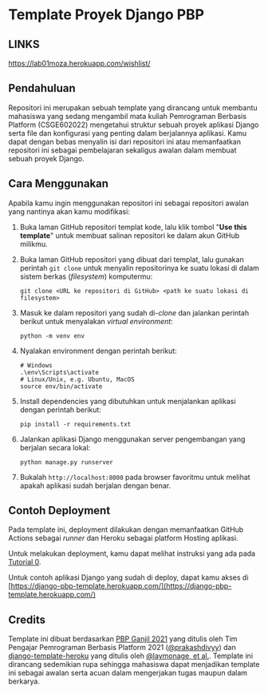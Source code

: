 # Template Proyek Django PBP

## LINKS
https://lab01moza.herokuapp.com/wishlist/

## Pendahuluan

Repositori ini merupakan sebuah template yang dirancang untuk membantu mahasiswa yang sedang mengambil mata kuliah Pemrograman Berbasis Platform (CSGE602022) mengetahui struktur sebuah proyek aplikasi Django serta file dan konfigurasi yang penting dalam berjalannya aplikasi. Kamu dapat dengan bebas menyalin isi dari repositori ini atau memanfaatkan repositori ini sebagai pembelajaran sekaligus awalan dalam membuat sebuah proyek Django.

## Cara Menggunakan

Apabila kamu ingin menggunakan repositori ini sebagai repositori awalan yang nantinya akan kamu modifikasi:

1. Buka laman GitHub repositori templat kode, lalu klik tombol "**Use this template**"
   untuk membuat salinan repositori ke dalam akun GitHub milikmu.
2. Buka laman GitHub repositori yang dibuat dari templat, lalu gunakan perintah
   `git clone` untuk menyalin repositorinya ke suatu lokasi di dalam sistem
   berkas (_filesystem_) komputermu:

   ```shell
   git clone <URL ke repositori di GitHub> <path ke suatu lokasi di filesystem>
   ```
3. Masuk ke dalam repositori yang sudah di-_clone_ dan jalankan perintah berikut
   untuk menyalakan _virtual environment_:

   ```shell
   python -m venv env
   ```
4. Nyalakan environment dengan perintah berikut:

   ```shell
   # Windows
   .\env\Scripts\activate
   # Linux/Unix, e.g. Ubuntu, MacOS
   source env/bin/activate
   ```
5. Install dependencies yang dibutuhkan untuk menjalankan aplikasi dengan perintah berikut:

   ```shell
   pip install -r requirements.txt
   ```

6. Jalankan aplikasi Django menggunakan server pengembangan yang berjalan secara
   lokal:

   ```shell
   python manage.py runserver
   ```
7. Bukalah `http://localhost:8000` pada browser favoritmu untuk melihat apakah aplikasi sudah berjalan dengan benar.

## Contoh Deployment 

Pada template ini, deployment dilakukan dengan memanfaatkan GitHub Actions sebagai _runner_ dan Heroku sebagai platform Hosting aplikasi. 

Untuk melakukan deployment, kamu dapat melihat instruksi yang ada pada [Tutorial 0](https://pbp-fasilkom-ui.github.io/ganjil-2023/assignments/tutorial/tutorial-0).

Untuk contoh aplikasi Django yang sudah di deploy, dapat kamu akses di [https://django-pbp-template.herokuapp.com/](https://django-pbp-template.herokuapp.com/)

## Credits

Template ini dibuat berdasarkan [PBP Ganjil 2021](https://gitlab.com/PBP-2021/pbp-lab) yang ditulis oleh Tim Pengajar Pemrograman Berbasis Platform 2021 ([@prakashdivyy](https://gitlab.com/prakashdivyy)) dan [django-template-heroku](https://github.com/laymonage/django-template-heroku) yang ditulis oleh [@laymonage, et al.](https://github.com/laymonage). Template ini dirancang sedemikian rupa sehingga mahasiswa dapat menjadikan template ini sebagai awalan serta acuan dalam mengerjakan tugas maupun dalam berkarya.
